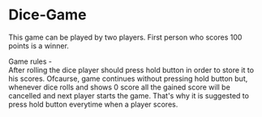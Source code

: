 # Dice-Game

This game can be played by two players. First person who scores 100 points is a winner.

Game rules -  
After rolling the dice player should press hold button in order to store it to his scores. Ofcaurse, game continues without pressing hold button but, whenever dice rolls and shows 0 score all the gained score will be cancelled and next player starts the game. That's why it is suggested to press hold button everytime when a player scores.
